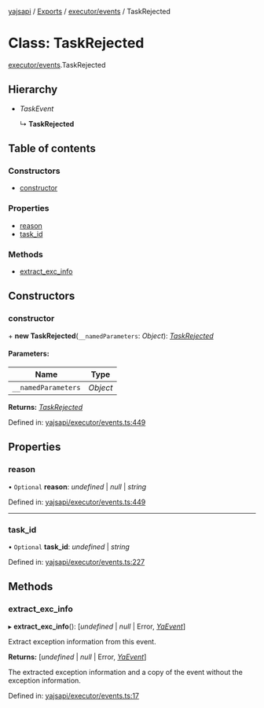 [yajsapi](../README.md) / [Exports](../modules.md) / [executor/events](../modules/executor_events.md) / TaskRejected

# Class: TaskRejected

[executor/events](../modules/executor_events.md).TaskRejected

## Hierarchy

* *TaskEvent*

  ↳ **TaskRejected**

## Table of contents

### Constructors

- [constructor](executor_events.taskrejected.md#constructor)

### Properties

- [reason](executor_events.taskrejected.md#reason)
- [task\_id](executor_events.taskrejected.md#task_id)

### Methods

- [extract\_exc\_info](executor_events.taskrejected.md#extract_exc_info)

## Constructors

### constructor

\+ **new TaskRejected**(`__namedParameters`: *Object*): [*TaskRejected*](executor_events.taskrejected.md)

#### Parameters:

Name | Type |
------ | ------ |
`__namedParameters` | *Object* |

**Returns:** [*TaskRejected*](executor_events.taskrejected.md)

Defined in: [yajsapi/executor/events.ts:449](https://github.com/golemfactory/yajsapi/blob/0a8d8c8/yajsapi/executor/events.ts#L449)

## Properties

### reason

• `Optional` **reason**: *undefined* \| *null* \| *string*

Defined in: [yajsapi/executor/events.ts:449](https://github.com/golemfactory/yajsapi/blob/0a8d8c8/yajsapi/executor/events.ts#L449)

___

### task\_id

• `Optional` **task\_id**: *undefined* \| *string*

Defined in: [yajsapi/executor/events.ts:227](https://github.com/golemfactory/yajsapi/blob/0a8d8c8/yajsapi/executor/events.ts#L227)

## Methods

### extract\_exc\_info

▸ **extract_exc_info**(): [*undefined* \| *null* \| Error, [*YaEvent*](executor_events.yaevent.md)]

Extract exception information from this event.

**Returns:** [*undefined* \| *null* \| Error, [*YaEvent*](executor_events.yaevent.md)]

The extracted exception information and a copy of the event without the exception information.

Defined in: [yajsapi/executor/events.ts:17](https://github.com/golemfactory/yajsapi/blob/0a8d8c8/yajsapi/executor/events.ts#L17)
